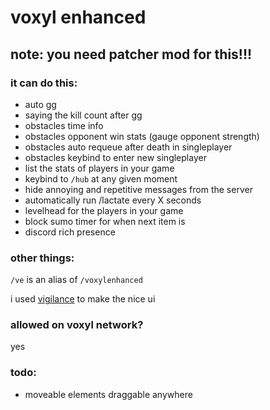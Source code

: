 # voxyl enhanced

## **note: you need patcher mod for this!!!**

### it can do this:
- auto gg
- saying the kill count after gg
- obstacles time info
- obstacles opponent win stats \(gauge opponent strength\)
- obstacles auto requeue after death in singleplayer
- obstacles keybind to enter new singleplayer
- list the stats of players in your game
- keybind to `/hub` at any given moment
- hide annoying and repetitive messages from the server
- automatically run /lactate every X seconds
- levelhead for the players in your game
- block sumo timer for when next item is
- discord rich presence

### other things:

`/ve` is an alias of `/voxylenhanced`

i used [vigilance](https://github.com/EssentialGG/Vigilance) to make the nice ui

### allowed on voxyl network?

yes

### todo:

- moveable elements draggable anywhere